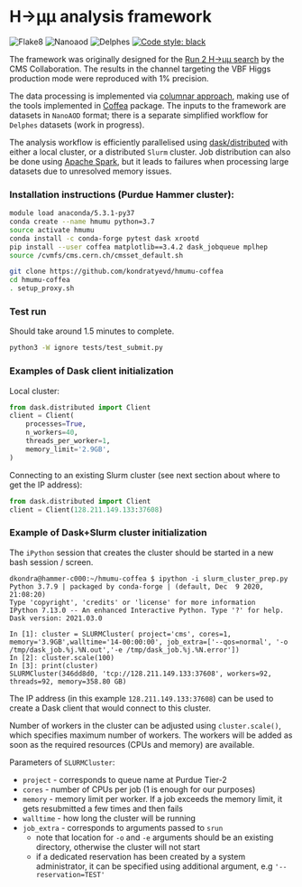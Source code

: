 # H→µµ analysis framework

![Flake8](https://github.com/kondratyevd/hmumu-coffea/actions/workflows/flake8.yml/badge.svg)
![Nanoaod](https://github.com/kondratyevd/hmumu-coffea/actions/workflows/nanoaod.yml/badge.svg)
![Delphes](https://github.com/kondratyevd/hmumu-coffea/actions/workflows/delphes.yml/badge.svg)
[![Code style: black](https://img.shields.io/badge/code%20style-black-000000.svg)](https://github.com/psf/black)

The framework was originally designed for the [Run 2 H→µµ search](https://inspirehep.net/literature/1815813) by the CMS Collaboration. The results in the channel targeting the VBF Higgs production mode were reproduced with 1% precision.

The data processing is implemented via [columnar approach](https://indico.cern.ch/event/759388/contributions/3306852/attachments/1816027/2968106/ncsmith-how2019-columnar.pdf), making use of the tools implemented in [Coffea](https://github.com/CoffeaTeam/coffea) package. The inputs to the framework are datasets in `NanoAOD` format; there is a separate simplified workflow for `Delphes` datasets (work in progress).

The analysis workflow is efficiently parallelised using [dask/distributed](https://github.com/dask/distributed) with either a local cluster, or a distributed `Slurm` cluster. Job distribution can also be done using [Apache Spark](https://github.com/apache/spark), but it leads to failures when processing large datasets due to unresolved memory issues.

### Installation instructions (Purdue Hammer cluster):
```bash
module load anaconda/5.3.1-py37
conda create --name hmumu python=3.7
source activate hmumu
conda install -c conda-forge pytest dask xrootd
pip install --user coffea matplotlib==3.4.2 dask_jobqueue mplhep
source /cvmfs/cms.cern.ch/cmsset_default.sh

git clone https://github.com/kondratyevd/hmumu-coffea
cd hmumu-coffea
. setup_proxy.sh
```

### Test run
Should take around 1.5 minutes to complete.
```bash
python3 -W ignore tests/test_submit.py
```

### Examples of Dask client initialization
Local cluster:
```python
from dask.distributed import Client
client = Client(
    processes=True,
    n_workers=40,
    threads_per_worker=1,
    memory_limit='2.9GB',
)
```
Connecting to an existing Slurm cluster (see next section about where to get the IP address):
```python
from dask.distributed import Client
client = Client(128.211.149.133:37608)
```

### Example of Dask+Slurm cluster initialization
The `iPython` session that creates the cluster should be started in a new bash session / screen.
```
dkondra@hammer-c000:~/hmumu-coffea $ ipython -i slurm_cluster_prep.py
Python 3.7.9 | packaged by conda-forge | (default, Dec  9 2020, 21:08:20)
Type 'copyright', 'credits' or 'license' for more information
IPython 7.13.0 -- An enhanced Interactive Python. Type '?' for help.
Dask version: 2021.03.0

In [1]: cluster = SLURMCluster( project='cms', cores=1, memory='3.9GB',walltime='14-00:00:00', job_extra=['--qos=normal', '-o /tmp/dask_job.%j.%N.out','-e /tmp/dask_job.%j.%N.error'])
In [2]: cluster.scale(100)
In [3]: print(cluster)
SLURMCluster(346dd8d0, 'tcp://128.211.149.133:37608', workers=92, threads=92, memory=358.80 GB)
```
The IP address (in this example `128.211.149.133:37608`) can be used to create a Dask client that would connect to this cluster. 

Number of workers in the cluster can be adjusted using `cluster.scale()`, which specifies maximum number of workers. The workers will be added as soon as the required resources (CPUs and memory) are available.

Parameters of `SLURMCluster`:
- `project` - corresponds to queue name at Purdue Tier-2
- `cores` - number of CPUs per job (1 is enough for our purposes)
- `memory` - memory limit per worker. If a job exceeds the memory limit, it gets resubmitted a few times and then fails
- `walltime` - how long the cluster will be running
- `job_extra` - corresponds to arguments passed to `srun`
    - note that location for `-o` and `-e` arguments should be an existing directory, otherwise the cluster will not start
    - if a dedicated reservation has been created by a system administrator, it can be specified using additional argument, e.g `'--reservation=TEST'`

